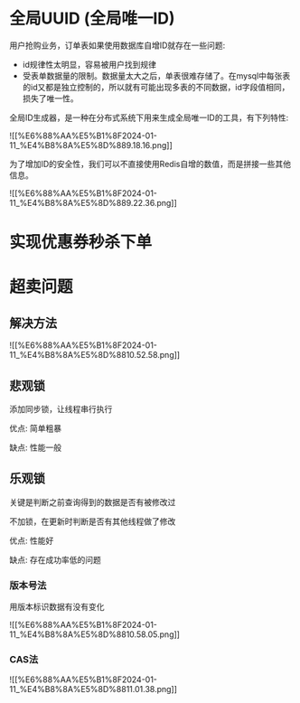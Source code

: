 # 全局UUID (全局唯一ID)

用户抢购业务，订单表如果使用数据库自增ID就存在一些问题:

- id规律性太明显，容易被用户找到规律
- 受表单数据量的限制。数据量太大之后，单表很难存储了。在mysql中每张表的id又都是独立控制的，所以就有可能出现多表的不同数据，id字段值相同，损失了唯一性。

  

全局ID生成器，是一种在分布式系统下用来生成全局唯一ID的工具，有下列特性:

![[%E6%88%AA%E5%B1%8F2024-01-11_%E4%B8%8A%E5%8D%889.18.16.png]]

为了增加ID的安全性，我们可以不直接使用Redis自增的数值，而是拼接一些其他信息。

![[%E6%88%AA%E5%B1%8F2024-01-11_%E4%B8%8A%E5%8D%889.22.36.png]]

  

# 实现优惠券秒杀下单

  

# 超卖问题

## 解决方法

![[%E6%88%AA%E5%B1%8F2024-01-11_%E4%B8%8A%E5%8D%8810.52.58.png]]

## 悲观锁

添加同步锁，让线程串行执行

优点: 简单粗暴

缺点: 性能一般

## 乐观锁

关键是判断之前查询得到的数据是否有被修改过

不加锁，在更新时判断是否有其他线程做了修改

优点: 性能好

缺点: 存在成功率低的问题

### 版本号法

用版本标识数据有没有变化

![[%E6%88%AA%E5%B1%8F2024-01-11_%E4%B8%8A%E5%8D%8810.58.05.png]]

### CAS法

  

![[%E6%88%AA%E5%B1%8F2024-01-11_%E4%B8%8A%E5%8D%8811.01.38.png]]